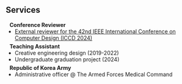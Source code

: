 ## Services

<h4 style="margin:0 10px 0;">Conference Reviewer</h4>

<ul style="margin:0 0 5px;">
  <li><a href="https://www.iccd-conf.com/"><autocolor>External reviewer for the 42nd IEEE International Conference on Computer Design (ICCD 2024)</autocolor></a></li>
</ul>

<h4 style="margin:0 10px 0;">Teaching Assistant</h4>

<ul style="margin:0 0 5px;">
  <li>Creative engineering design (2019-2022)
  <li>Undergraduate graduation project (2024)
</ul>

<h4 style="margin:0 10px 0;">Republic of Korea Army</h4>

<ul style="margin:0 0 5px;">
  <li>Administrative officer @ The Armed Forces Medical Command</li>
</ul>

<br>
